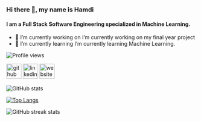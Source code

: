 ### Hi there 👋, my name is Hamdi
#### I am a Full Stack Software Engineering specialized in Machine Learning.

- 🔭 I’m currently working on I’m currently working on my final year project 
- 🌱 I’m currently learning  I’m currently learning Machine Learning. 


![Profile views](https://gpvc.arturio.dev/hamdi458)  



[<img src='https://cdn.jsdelivr.net/npm/simple-icons@3.0.1/icons/github.svg' alt='github' height='40'>](https://github.com/hamdi458)  [<img src='https://cdn.jsdelivr.net/npm/simple-icons@3.0.1/icons/linkedin.svg' alt='linkedin' height='40'>](https://www.linkedin.com/in/hamdi-ghorbel/)  [<img src='https://cdn.jsdelivr.net/npm/simple-icons@3.0.1/icons/icloud.svg' alt='website' height='40'>](https://hamdi-gh-portfolio.netlify.app/)  

![GitHub stats](https://github-readme-stats.vercel.app/api?username=hamdi458&show_icons=true&count_private=true)  


[![Top Langs](https://github-readme-stats.vercel.app/api/top-langs/?username=hamdi458&layout=compact)](https://github.com/anuraghazra/github-readme-stats)

![GitHub streak stats](https://github-readme-streak-stats.herokuapp.com/?user=hamdi458)  
